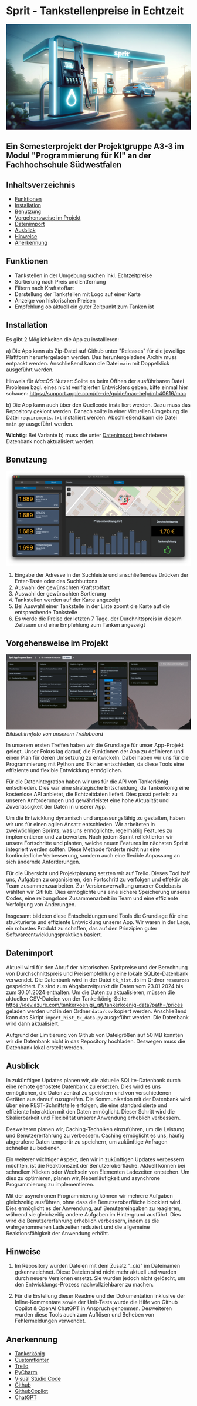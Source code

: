# Sprit - Tankstellenpreise in Echtzeit

![sprit_banner.png](files%2Fsprit_banner.png)

## Ein Semesterprojekt der Projektgruppe A3-3 im Modul "Programmierung für KI" an der Fachhochschule Südwestfalen

<!-- TABLE OF CONTENTS -->
## Inhaltsverzeichnis
* [Funktionen](#Funktionen)
* [Installation](#Installation)
* [Benutzung](#Benutzung)
* [Vorgehensweise im Projekt](#Vorgehensweise-im-Projekt)
* [Datenimport](#Datenimport)
* [Ausblick](#Ausblick)
* [Hinweise](#Hinweise)
* [Anerkennung](#Anerkennung)


<!-- Features -->
## Funktionen
* Tankstellen in der Umgebung suchen inkl. Echtzeitpreise
* Sortierung nach Preis und Entfernung
* Filtern nach Kraftstoffart
* Darstellung der Tankstellen mit Logo auf einer Karte
* Anzeige von historischen Preisen
* Empfehlung ob aktuell ein guter Zeitpunkt zum Tanken ist

<!-- INSTALLATION -->
## Installation
Es gibt 2 Möglichkeiten die App zu installieren:

a) Die App kann als Zip-Datei auf Github unter "Releases" für die jeweilige Plattform heruntergeladen werden. Das heruntergeladene Archiv muss entpackt werden. Anschließend kann die Datei `main` mit Doppelklick ausgeführt werden.

Hinweis für *MacOS*-Nutzer: Sollte es beim Öffnen der ausführbaren Datei Probleme bzgl. eines nicht verifizierten Entwicklers geben, bitte einmal hier schauen: https://support.apple.com/de-de/guide/mac-help/mh40616/mac

b) Die App kann auch über den Quellcode installiert werden. Dazu muss das Repository geklont werden. Danach sollte in einer Virtuellen Umgebung die Datei `requirements.txt` installiert werden. 
Abschließend kann die Datei `main.py` ausgeführt werden.

**Wichtig**: Bei Variante b) muss die unter [Datenimport](#Datenimport) beschriebene Datenbank noch aktualisiert werden.

<!-- USAGE EXAMPLES -->
## Benutzung
 ![list_map_search_view_screenshot.png](files%2Flist_map_search_view_screenshot.png)

1. Eingabe der Adresse in der Suchleiste und anschließendes Drücken der Enter-Taste oder des Suchbuttons
2. Auswahl der gewünschten Kraftstoffart
3. Auswahl der gewünschten Sortierung
4. Tankstellen werden auf der Karte angezeigt
5. Bei Auswahl einer Tankstelle in der Liste zoomt die Karte auf die entsprechende Tankstelle
6. Es werde die Preise der letzten 7 Tage, der Durchnittspreis in diesem Zeitraum und eine Empfehlung zum Tanken angezeigt

<!-- PLANNING -->
## Vorgehensweise im Projekt
![trello_screenshot.png](files%2Ftrello_screenshot.png)
*Bildschirmfoto von unserem Trelloboard*

In unserem ersten Treffen haben wir die Grundlage für unser App-Projekt gelegt. Unser Fokus lag darauf, die Funktionen der App zu definieren und einen Plan für deren Umsetzung zu entwickeln. Dabei haben wir uns für die Programmierung mit Python und Tkinter entschieden, da diese Tools eine effiziente und flexible Entwicklung ermöglichen.

Für die Datenintegration haben wir uns für die API von Tankerkönig entschieden. Dies war eine strategische Entscheidung, da Tankerkönig eine kostenlose API anbietet, die Echtzeitdaten liefert. Dies passt perfekt zu unseren Anforderungen und gewährleistet eine hohe Aktualität und Zuverlässigkeit der Daten in unserer App.

Um die Entwicklung dynamisch und anpassungsfähig zu gestalten, haben wir uns für einen agilen Ansatz entschieden. Wir arbeiteten in zweiwöchigen Sprints, was uns ermöglichte, regelmäßig Features zu implementieren und zu bewerten. Nach jedem Sprint reflektierten wir unsere Fortschritte und planten, welche neuen Features im nächsten Sprint integriert werden sollten. Diese Methode förderte nicht nur eine kontinuierliche Verbesserung, sondern auch eine flexible Anpassung an sich ändernde Anforderungen.

Für die Übersicht und Projektplanung setzten wir auf Trello. Dieses Tool half uns, Aufgaben zu organisieren, den Fortschritt zu verfolgen und effektiv als Team zusammenzuarbeiten. Zur Versionsverwaltung unserer Codebasis wählten wir GitHub. Dies ermöglichte uns eine sichere Speicherung unseres Codes, eine reibungslose Zusammenarbeit im Team und eine effiziente Verfolgung von Änderungen.

Insgesamt bildeten diese Entscheidungen und Tools die Grundlage für eine strukturierte und effiziente Entwicklung unserer App. Wir waren in der Lage, ein robustes Produkt zu schaffen, das auf den Prinzipien guter Softwareentwicklungspraktiken basiert.

<!-- Datenimport -->
## Datenimport
Aktuell wird für den Abruf der historischen Spritpreise und der Berechnung von Durchschnittspreis und Preisempfehlung eine lokale SQLite-Datenbank verwendet. Die Datenbank wird in der Datei `tk_hist.db` im Ordner `resources` gespeichert. Es sind zum Abgabezeitpunkt die Daten vom 23.01.2024 bis zum 30.01.2024 enthalten.
Um die Daten zu aktualisieren, müssen die aktuellen CSV-Dateien von der Tankerkönig-Seite: https://dev.azure.com/tankerkoenig/_git/tankerkoenig-data?path=/prices geladen werden und in den Ordner `data/csv` kopiert werden. Anschließend kann das Skript `import_hist_tk_data.py` ausgeführt werden. Die Datenbank wird dann aktualisiert.

Aufgrund der Limitierung von Github von Dateigrößen auf 50 MB konnten wir die Datenbank nicht in das Repository hochladen. Deswegen muss die Datenbank lokal erstellt werden.
<!-- Ausblick -->
## Ausblick
In zukünftigen Updates planen wir, die aktuelle SQLite-Datenbank durch eine remote gehostete Datenbank zu ersetzen. Dies wird es uns ermöglichen, die Daten zentral zu speichern und von verschiedenen Geräten aus darauf zuzugreifen. Die Kommunikation mit der Datenbank wird über eine REST-Schnittstelle erfolgen, die eine standardisierte und effiziente Interaktion mit den Daten ermöglicht. Dieser Schritt wird die Skalierbarkeit und Flexibilität unserer Anwendung erheblich verbessern.

Desweiteren planen wir, Caching-Techniken einzuführen, um die Leistung und Benutzererfahrung zu verbessern. Caching ermöglicht es uns, häufig abgerufene Daten temporär zu speichern, um zukünftige Anfragen schneller zu bedienen.

Ein weiterer wichtiger Aspekt, den wir in zukünftigen Updates verbessern möchten, ist die Reaktionszeit der Benutzeroberfläche. Aktuell können bei schnellem Klicken oder Wechseln von Elementen Ladezeiten entstehen. Um dies zu optimieren, planen wir, Nebenläufigkeit und asynchrone Programmierung zu implementieren. 

Mit der asynchronen Programmierung können wir mehrere Aufgaben gleichzeitig ausführen, ohne dass die Benutzeroberfläche blockiert wird. Dies ermöglicht es der Anwendung, auf Benutzereingaben zu reagieren, während sie gleichzeitig andere Aufgaben im Hintergrund ausführt. Dies wird die Benutzererfahrung erheblich verbessern, indem es die wahrgenommenen Ladezeiten reduziert und die allgemeine Reaktionsfähigkeit der Anwendung erhöht.
<!-- Hinweise -->
## Hinweise 
1. Im Repository wurden Dateien mit dem Zusatz _"\_old"_ im Dateinamen gekennzeichnet. Diese Dateien sind nicht mehr aktuell und wurden durch neuere Versionen ersetzt. Sie wurden jedoch nicht gelöscht, um den Entwicklungs-Prozess nachvollziehbarer zu machen.


2. Für die Erstellung dieser Readme und der Dokumentation inklusive der Inline-Kommentare sowie der Unit-Tests wurde die Hilfe von Github Copilot & OpenAI ChatGPT in Anspruch genommen. Desweiteren wurden diese Tools auch zum Auflösen und Beheben von Fehlermeldungen verwendet.
<!-- ACKNOWLEDGEMENTS -->
## Anerkennung 
* [Tankerkönig](https://tankerkoenig.de)
* [Customtkinter](https://customtkinter.tomschimansky.com)
* [Trello](https://trello.com/de)
* [PyCharm](https://www.jetbrains.com/de-de/pycharm/)
* [Visual Studio Code](https://code.visualstudio.com)
* [Github](https://github.com)
* [GithubCopilot](https://copilot.github.com)
* [ChatGPT](https://chat.openai.com/)






 
